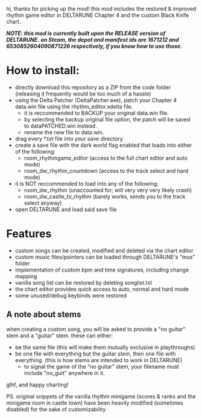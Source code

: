 hi, thanks for picking up the mod!
this mod includes the restored & improved rhythm game editor in DELTARUNE Chapter 4 and the custom Black Knife chart.

***NOTE: this mod is currently built upon the RELEASE version of DELTARUNE.***
***on Steam, the depot and manifest ids are 1671212 and 6530852604090871226 respectively, if you know how to use those.***

# How to install:
- directly download this repository as a ZIP from the code folder (releasing it frequently would be too much of a hassle)
- using the Delta Patcher (DeltaPatcher.exe), patch your Chapter 4 data.win file using the rhythm_editor.xdelta file.
	- it is reccommended to BACKUP your original data.win file.
	- by selecting the backup original file option, the patch will be saved to dataPATCHED.win instead.
  - rename the new file to data.win.
- drag every *.txt file into your save directory
- create a save file with the dark world flag enabled that loads into either of the following:
	- room_rhythmgame_editor (access to the full chart editor and auto mode)
	- room_dw_rhythm_countdown (access to the track select and hard mode)
- it is NOT reccommended to load into any of the following:
	- room_dw_rhythm (unaccounted for; will very very very likely crash)
	- room_dw_castle_tv_rhythm (barely works, sends you to the track select anyway)
- open DELTARUNE and load said save file

# Features
- custom songs can be created, modified and deleted via the chart editor
- custom music files/pointers can be loaded through DELTARUNE's "mus" folder
- implementation of custom bpm and time signatures, including change mapping
- vanilla song list can be restored by deleting songlist.txt
- the chart editor provides quick access to auto, normal and hard mode
- some unused/debug keybinds were restored
## A note about stems
when creating a custom song, you will be asked to provide a "no guitar" stem and a "guitar" stem. these can either:
- be the same file (this will make them mutually exclusive in playthroughs)
- be one file with everything but the guitar stem, then one file with everything. (this is how stems are intended to work in DELTARUNE)
	- to signal the game of the "no guitar" stem, your filename must include "no_guit" anywhere in it.

glhf, and happy charting!

PS. original snippets of the vanilla rhythm minigame
(scores & ranks and the minigame room in castle town)
have been heavily modified (sometimes disabled) for the sake of customizability
